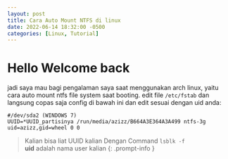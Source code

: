 ```yaml
---
layout: post
title: Cara Auto Mount NTFS di linux
date: 2022-06-14 18:32:00 -0500
categories: [Linux, Tutorial]
---
```


# Hello Welcome back
jadi saya mau bagi pengalaman saya saat menggunakan arch linux, yaitu cara auto mount ntfs file system saat booting.
edit file `/etc/fstab` dan langsung copas saja config di bawah ini dan edit sesuai dengan uid anda:

```
#/dev/sda2 (WINDOWS 7)
UUID=*UUID_partisinya /run/media/azizz/B664A3E364A3A499 ntfs-3g uid=azizz,gid=wheel 0 0
```

> Kalian bisa liat UUID kalian Dengan Command `lsblk -f`<br>
> **uid** adalah nama user kalian
{: .prompt-info }

